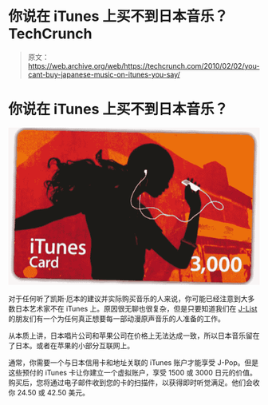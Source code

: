 # 你说在 iTunes 上买不到日本音乐？TechCrunch

> 原文：<https://web.archive.org/web/https://techcrunch.com/2010/02/02/you-cant-buy-japanese-music-on-itunes-you-say/>

# 你说在 iTunes 上买不到日本音乐？

![](img/112c03c58955bc478196f06b070a9880.png "itunesnew1")

对于任何听了凯斯·厄本的建议并实际购买音乐的人来说，你可能已经注意到大多数日本艺术家不在 iTunes 上。原因很无聊也很复杂，但是只要知道我们在 [J-List](https://web.archive.org/web/20230121164528/http://www.jlist.com/) 的朋友们有一个为任何真正想要每一部动漫原声音乐的人准备的工作。

从本质上讲，日本唱片公司和苹果公司在价格上无法达成一致，所以日本音乐留在了日本。或者在苹果的小部分互联网上。

通常，你需要一个与日本信用卡和地址关联的 iTunes 账户才能享受 J-Pop。但是这些预付的 iTunes 卡让你建立一个虚拟账户，享受 1500 或 3000 日元的价值。购买后，您将通过电子邮件收到您的卡的扫描件，以获得即时听觉满足。他们会收你 24.50 或 42.50 美元。